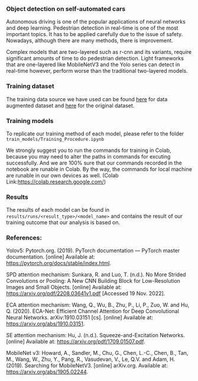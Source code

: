 
### Object detection on self-automated cars

Autonomous driving is one of the popular applications of neural networks and deep learning. Pedestrian detection in real-time is one of the most important topics. It has to be applied carefully due to the issue of safety. Nowadays, although there are many methods, there is improvement.

Complex models that are two-layered such as r-cnn and its variants, require significant amounts of time to do pedestrian detection. Light frameworks that are one-layered like MobileNetV3 and the Yolo series can detect in real-time however, perform worse than the traditional two-layered models.


### Training dataset
The training data source we have used can be found [here](https://universe.roboflow.com/pionc/caltech-6f68o) for data augmented dataset and [here](https://universe.roboflow.com/visdronedataset/caltech-ped) for the original dataset.

### Training models
To replicate our training method of each model, please refer to the folder `train_models/Training_Procedure.ipynb`

We strongly suggest you to run the commands for training in Colab, because you may need to alter the paths in commands for excuting successfully. And we are 100% sure that our commands recorded in the notebook are runable in Colab. By the way, the commands for local machine are runable in our own devices as well. (Colab Link:https://colab.research.google.com/)

### Results
The results of each model can be found in `results/runs/<result_type>/<model_name>` and contains the result of our training outcome that our analysis is based on.

### References: 
Yolov5:
Pytorch.org. (2019). PyTorch documentation — PyTorch master documentation. [online] Available at: https://pytorch.org/docs/stable/index.html.

SPD attention mechanism:
Sunkara, R. and Luo, T. (n.d.). No More Strided Convolutions or Pooling: A New CNN Building Block for Low-Resolution Images and Small Objects. [online] Available at: https://arxiv.org/pdf/2208.03641v1.pdf [Accessed 19 Nov. 2022].

ECA attention mechanism:
Wang, Q., Wu, B., Zhu, P., Li, P., Zuo, W. and Hu, Q. (2020). ECA-Net: Efficient Channel Attention for Deep Convolutional Neural Networks. arXiv:1910.03151 [cs]. [online] Available at: https://arxiv.org/abs/1910.03151.

‌SE attention mechanism:
Hu, J. (n.d.). Squeeze-and-Excitation Networks. [online] Available at: https://arxiv.org/pdf/1709.01507.pdf.

‌MobileNet v3:
‌Howard, A., Sandler, M., Chu, G., Chen, L.-C., Chen, B., Tan, M., Wang, W., Zhu, Y., Pang, R., Vasudevan, V., Le, Q.V. and Adam, H. (2019). Searching for MobileNetV3. [online] arXiv.org. Available at: https://arxiv.org/abs/1905.02244.

‌

